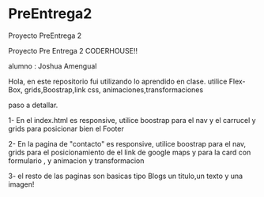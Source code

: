 # PreEntrega2
Proyecto PreEntrega 2

Proyecto Pre Entrega 2 CODERHOUSE!!

 alumno : Joshua Amengual

Hola, en este repositorio fui utilizando lo aprendido en clase.
utilice Flex-Box, grids,Boostrap,link css, animaciones,transformaciones

paso a detallar.

1- En el index.html es responsive, utilice boostrap para el nav y el carrucel  y grids para posicionar bien el Footer

2- En la pagina de "contacto" es responsive, utilice boostrap para el nav, grids para el posicionamiento de el link de google maps y para la card con formulario , y animacion y transformacion

3- el resto de las paginas son basicas tipo Blogs un titulo,un texto y una imagen!


